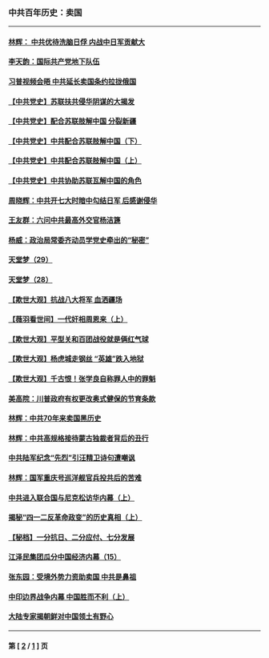 ### 中共百年历史：卖国
---
#### [林辉： 中共优待洗脑日俘 内战中日军贡献大](../../pages/nf1176117/n13624644.md?12070430) 
#### [李天韵：国际共产党地下队伍](../../pages/nf1176117/n13611808.md?12070430) 
#### [习普视频会晤 中共延长卖国条约拉拢俄国](../../pages/nf1176117/n13060971.md?12070430) 
#### [【中共党史】苏联扶共侵华阴谋的大揭发](../../pages/nf1176117/n13056050.md?12070430) 
#### [【中共党史】配合苏联肢解中国 分裂新疆](../../pages/nf1176117/n13040700.md?12070430) 
#### [【中共党史】中共配合苏联肢解中国（下）](../../pages/nf1176117/n13035660.md?12070430) 
#### [【中共党史】中共配合苏联肢解中国（上）](../../pages/nf1176117/n13030262.md?12070430) 
#### [【中共党史】中共协助苏联瓦解中国的角色](../../pages/nf1176117/n13018109.md?12070430) 
#### [周晓辉：中共开七大时暗中勾结日军 后感谢侵华](../../pages/nf1176117/n12921960.md?12070430) 
#### [王友群：六问中共最高外交官杨洁篪](../../pages/nf1176117/n12836495.md?12070430) 
#### [杨威：政治局常委齐动员学党史牵出的“秘密”](../../pages/nf1176117/n12764642.md?12070430) 
#### [天堂梦（29）](../../pages/nf1176117/n12408465.md?12070430) 
#### [天堂梦（28）](../../pages/nf1176117/n12408309.md?12070430) 
#### [【欺世大观】抗战八大将军 血洒疆场](../../pages/nf1176117/n12357044.md?12070430) 
#### [【薇羽看世间】一代奸相周恩来（上）](../../pages/nf1176117/n12401109.md?12070430) 
#### [【欺世大观】平型关和百团战役就是俩红气球](../../pages/nf1176117/n12359157.md?12070430) 
#### [【欺世大观】杨虎城走钢丝 “英雄”跌入地狱](../../pages/nf1176117/n12358840.md?12070430) 
#### [【欺世大观】千古恨！张学良自称罪人中的罪魁](../../pages/nf1176117/n12358629.md?12070430) 
#### [美高院：川普政府有权更改奥式健保的节育条款](../../pages/nf1176117/n12242171.md?12070430) 
#### [林辉：中共70年来卖国黑历史](../../pages/nf1176117/n11552181.md?12070430) 
#### [林辉：中共高规格接待蒙古独裁者背后的丑行](../../pages/nf1176117/n11225005.md?12070430) 
#### [中共陆军纪念“先烈”引汪精卫诗句遭嘲讽](../../pages/nf1176117/n11153345.md?12070430) 
#### [林辉：国军重庆号巡洋舰官兵投共后的苦难](../../pages/nf1176117/n10997801.md?12070430) 
#### [中共进入联合国与尼克松访华内幕（上）](../../pages/nf1176117/n10138788.md?12070430) 
#### [揭秘“四一二反革命政变”的历史真相（上）](../../pages/nf1176117/n9996650.md?12070430) 
#### [【秘档】一分抗日、二分应付、七分发展](../../pages/nf1176117/n9331484.md?12070430) 
#### [江泽民集团瓜分中国经济内幕（15）](../../pages/nf1176117/n9268584.md?12070430) 
#### [张东园：受境外势力资助卖国 中共是鼻祖](../../pages/nf1176117/n9272480.md?12070430) 
#### [中印边界战争内幕 中国胜而不利（上）](../../pages/nf1176117/n9252458.md?12070430) 
#### [大陆专家揭朝鲜对中国领土有野心](../../pages/nf1176117/n9074056.md?12070430) 

---
#### 第 [ [2](./2.md?12070430) / [1](./1.md?12070430) ] 页
